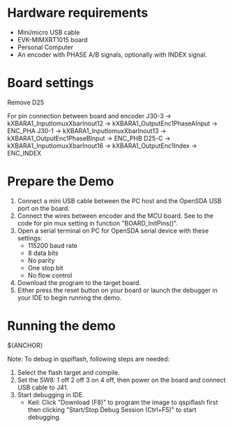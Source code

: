 Hardware requirements
=====================
- Mini/micro USB cable
- EVK-MIMXRT1015 board
- Personal Computer
- An encoder with PHASE A/B signals, optionally with INDEX signal.

Board settings
============
Remove D25 

For pin connection between board and encoder
      J30-3 -> kXBARA1_InputIomuxXbarInout12 -> kXBARA1_OutputEnc1PhaseAInput -> ENC_PHA
      J30-1 -> kXBARA1_InputIomuxXbarInout13 -> kXBARA1_OutputEnc1PhaseBInput -> ENC_PHB
      D25-C -> kXBARA1_InputIomuxXbarInout16 -> kXBARA1_OutputEnc1Index -> ENC_INDEX


Prepare the Demo
===============
1.  Connect a mini USB cable between the PC host and the OpenSDA USB port on the board.
2.  Connect the wires between encoder and the MCU board. See to the code for pin mux setting in function "BOARD_InitPins()".
3.  Open a serial terminal on PC for OpenSDA serial device with these settings:
    - 115200 baud rate
    - 8 data bits
    - No parity
    - One stop bit
    - No flow control
4.  Download the program to the target board.
5.  Either press the reset button on your board or launch the debugger in your IDE to begin running the demo.

Running the demo
================
${ANCHOR}


Note:
To debug in qspiflash, following steps are needed:
1. Select the flash target and compile.
3. Set the SW8: 1 off 2 off 3 on 4 off, then power on the board and connect USB cable to J41.
4. Start debugging in IDE.
   - Keil: Click "Download (F8)" to program the image to qspiflash first then clicking "Start/Stop Debug Session (Ctrl+F5)" to start debugging.
